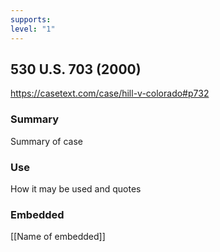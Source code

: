 ```yaml
---
supports: 
level: "1"
---
```

## 530 U.S. 703 (2000)

https://casetext.com/case/hill-v-colorado#p732

### Summary

Summary of case

### Use

How it may be used and quotes

### Embedded

[[Name of embedded]]